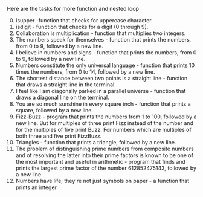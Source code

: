 Here are the tasks for more function and nested loop

0. isupper 
		-function that checks for uppercase character.
1. isdigit 
		- function that checks for a digit (0 through 9).
2. Collaboration is multiplication 
		- function that multiplies two integers.
3. The numbers speak for themselves 
		- function that prints the numbers, from 0 to 9, followed by a new line.
4. I believe in numbers and signs 
		- function that prints the numbers, from 0 to 9, followed by a new line.
5. Numbers constitute the only universal language 
		- function that prints 10 times the numbers, from 0 to 14, followed by a new line.
6. The shortest distance between two points is a straight line 
		- function that draws a straight line in the terminal.
7. I feel like I am diagonally parked in a parallel universe 
		- function that draws a diagonal line on the terminal.
8. You are so much sunshine in every square inch 
		- function that prints a square, followed by a new line.
9. Fizz-Buzz 
		- program that prints the numbers from 1 to 100, followed by a new line. But for multiples of three print Fizz instead of the number and for the multiples of five print Buzz. For numbers which are multiples of both three and five print FizzBuzz.
10. Triangles 
		- function that prints a triangle, followed by a new line.
11. The problem of distinguishing prime numbers from composite numbers and of resolving the latter into their prime factors is known to be one of the most important and useful in arithmetic 
		- program that finds and prints the largest prime factor of the number 612852475143, followed by a new line.
12. Numbers have life; they're not just symbols on paper 
		- a function that prints an integer.
